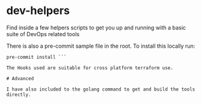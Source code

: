 # dev-helpers

Find inside a few helpers scripts to get you up and running with a basic suite of DevOps related tools

There is also a pre-commit sample file in the root. To install this locally run:

```cli
pre-commit install ```

The Hooks used are suitable for cross platform terraform use.

# Advanced

I have also included to the golang command to get and build the tools directly.
